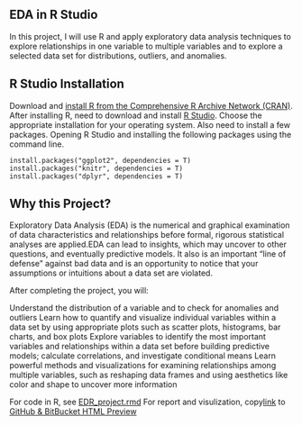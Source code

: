 ## EDA in R Studio
In this project, I will use R and apply exploratory data analysis techniques to explore relationships in one variable to multiple variables and to explore a selected data set for distributions, outliers, and anomalies.
## R Studio Installation
Download and [install R from the Comprehensive R Archive Network (CRAN)](https://cran.r-project.org/).
After installing R, need to download and install [R Studio](http://www.rstudio.com/products/rstudio/download/). Choose the appropriate installation for your operating system.
Also need to install a few packages. Opening R Studio and installing the following packages using the command line.
```
install.packages("ggplot2", dependencies = T) 
install.packages("knitr", dependencies = T)
install.packages("dplyr", dependencies = T)
```
## Why this Project?
Exploratory Data Analysis (EDA) is the numerical and graphical examination of data characteristics and relationships before formal, rigorous statistical analyses are applied.EDA can lead to insights, which may uncover to other questions, and eventually predictive models. It also is an important “line of defense” against bad data and is an opportunity to notice that your assumptions or intuitions about a data set are violated.

After completing the project, you will:

Understand the distribution of a variable and to check for anomalies and outliers
Learn how to quantify and visualize individual variables within a data set by using appropriate plots such as scatter plots, histograms, bar charts, and box plots
Explore variables to identify the most important variables and relationships within a data set before building predictive models; calculate correlations, and investigate conditional means
Learn powerful methods and visualizations for examining relationships among multiple variables, such as reshaping data frames and using aesthetics like color and shape to uncover more information

For code in R, see [EDR_project.rmd](https://github.com/feiyu0304/EDA_R/blob/master/EDR_project.rmd)
For report and visulization, copy[link](https://github.com/feiyu0304/EDA_R/blob/master/EDA_project_html.html) to [GitHub & BitBucket HTML Preview](https://htmlpreview.github.io/)
